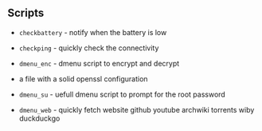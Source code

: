 ## Scripts
* `checkbattery` - notify when the battery is low

* `checkping` - quickly check the connectivity

* `dmenu_enc` - dmenu script to encrypt and decrypt 
* a file with a solid openssl configuration

* `dmenu_su` - uefull dmenu script to prompt for the root 
password

* `dmenu_web` - quickly fetch website 
 github
 youtube
 archwiki
 torrents
 wiby
 duckduckgo
